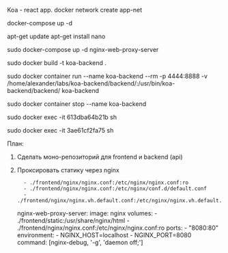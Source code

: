 Koa - react app.
docker network create app-net

docker-compose up -d


apt-get update
apt-get install nano


sudo docker-compose up -d nginx-web-proxy-server

sudo docker build -t koa-backend .

sudo docker container run --name koa-backend --rm -p 4444:8888 -v /home/alexander/labs/koa-backend/backend/:/usr/bin/koa-backend/backend/ koa-backend

sudo docker container stop --name koa-backend


sudo docker exec -it  613dba64b21b sh


sudo docker exec -it 3ae61cf2fa75 sh


План:
1) Сделать моно-репозиторий для frontend и backend (api)
2) Проксировать статику через nginx



         - ./frontend/nginx/nginx.conf:/etc/nginx/nginx.conf:ro
         - ./frontend/nginx/nginx.conf:/etc/nginx/conf.d/default.conf
         - ./frontend/nginx/nginx.vh.default.conf:/etc/nginx/nginx.vh.default.conf:ro


    nginx-web-proxy-server:
      image: nginx
      volumes:
       - ./frontend/static:/usr/share/nginx/html
       - ./frontend/nginx/nginx.conf:/etc/nginx/nginx.conf:ro
      ports:
       - "8080:80"
      environment:
       - NGINX_HOST=localhost
       - NGINX_PORT=8080
      command: [nginx-debug, '-g', 'daemon off;']
